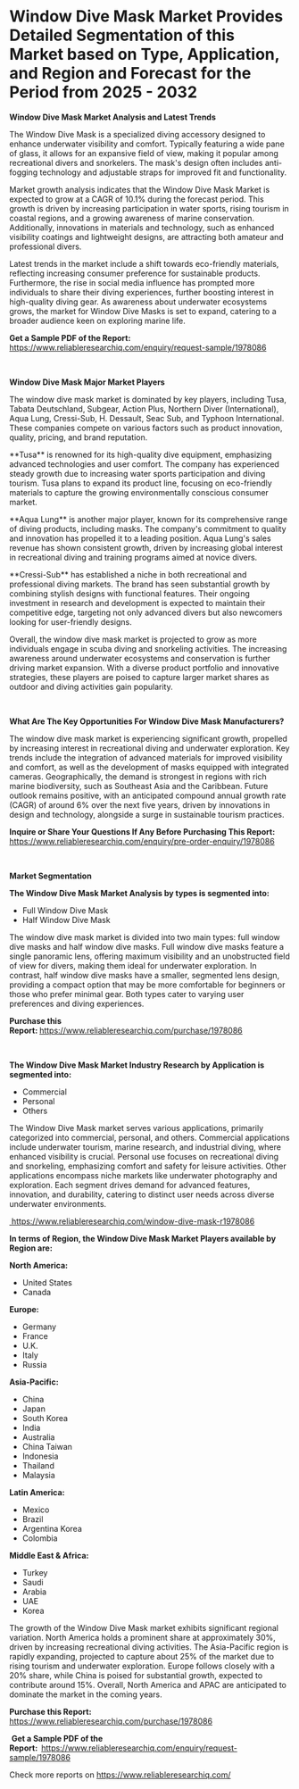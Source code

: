 <p><h1>Window Dive Mask Market Provides Detailed Segmentation of this Market based on Type, Application, and Region and Forecast for the Period from 2025 - 2032</h1></p><p><strong>Window Dive Mask Market Analysis and Latest Trends</strong></p>
<p><p>The Window Dive Mask is a specialized diving accessory designed to enhance underwater visibility and comfort. Typically featuring a wide pane of glass, it allows for an expansive field of view, making it popular among recreational divers and snorkelers. The mask's design often includes anti-fogging technology and adjustable straps for improved fit and functionality.</p><p>Market growth analysis indicates that the Window Dive Mask Market is expected to grow at a CAGR of 10.1% during the forecast period. This growth is driven by increasing participation in water sports, rising tourism in coastal regions, and a growing awareness of marine conservation. Additionally, innovations in materials and technology, such as enhanced visibility coatings and lightweight designs, are attracting both amateur and professional divers.</p><p>Latest trends in the market include a shift towards eco-friendly materials, reflecting increasing consumer preference for sustainable products. Furthermore, the rise in social media influence has prompted more individuals to share their diving experiences, further boosting interest in high-quality diving gear. As awareness about underwater ecosystems grows, the market for Window Dive Masks is set to expand, catering to a broader audience keen on exploring marine life.</p></p>
<p><strong>Get a Sample PDF of the Report:&nbsp;</strong> <a href="https://www.reliableresearchiq.com/enquiry/request-sample/1978086?utm_campaign=2237&utm_medium=2&utm_source=Github&utm_content=ia&utm_term=10022025&utm_id=window-dive-mask">https://www.reliableresearchiq.com/enquiry/request-sample/1978086</a></p>
<p>&nbsp;</p>
<p><strong>Window Dive Mask Major Market Players</strong></p>
<p><p>The window dive mask market is dominated by key players, including Tusa, Tabata Deutschland, Subgear, Action Plus, Northern Diver (International), Aqua Lung, Cressi-Sub, H. Dessault, Seac Sub, and Typhoon International. These companies compete on various factors such as product innovation, quality, pricing, and brand reputation.</p><p>**Tusa** is renowned for its high-quality dive equipment, emphasizing advanced technologies and user comfort. The company has experienced steady growth due to increasing water sports participation and diving tourism. Tusa plans to expand its product line, focusing on eco-friendly materials to capture the growing environmentally conscious consumer market.</p><p>**Aqua Lung** is another major player, known for its comprehensive range of diving products, including masks. The company's commitment to quality and innovation has propelled it to a leading position. Aqua Lung's sales revenue has shown consistent growth, driven by increasing global interest in recreational diving and training programs aimed at novice divers.</p><p>**Cressi-Sub** has established a niche in both recreational and professional diving markets. The brand has seen substantial growth by combining stylish designs with functional features. Their ongoing investment in research and development is expected to maintain their competitive edge, targeting not only advanced divers but also newcomers looking for user-friendly designs.</p><p>Overall, the window dive mask market is projected to grow as more individuals engage in scuba diving and snorkeling activities. The increasing awareness around underwater ecosystems and conservation is further driving market expansion. With a diverse product portfolio and innovative strategies, these players are poised to capture larger market shares as outdoor and diving activities gain popularity.</p></p>
<p>&nbsp;</p>
<p><strong>What Are The Key Opportunities For Window Dive Mask Manufacturers?</strong></p>
<p><p>The window dive mask market is experiencing significant growth, propelled by increasing interest in recreational diving and underwater exploration. Key trends include the integration of advanced materials for improved visibility and comfort, as well as the development of masks equipped with integrated cameras. Geographically, the demand is strongest in regions with rich marine biodiversity, such as Southeast Asia and the Caribbean. Future outlook remains positive, with an anticipated compound annual growth rate (CAGR) of around 6% over the next five years, driven by innovations in design and technology, alongside a surge in sustainable tourism practices.</p></p>
<p><strong>Inquire or Share Your Questions If Any Before Purchasing This Report:</strong> <a href="https://www.reliableresearchiq.com/enquiry/pre-order-enquiry/1978086?utm_campaign=2237&utm_medium=2&utm_source=Github&utm_content=ia&utm_term=10022025&utm_id=window-dive-mask">https://www.reliableresearchiq.com/enquiry/pre-order-enquiry/1978086</a></p>
<p>&nbsp;</p>
<p><strong>Market Segmentation</strong></p>
<p><strong>The Window Dive Mask Market Analysis by types is segmented into:</strong></p>
<p><ul><li>Full Window Dive Mask</li><li>Half Window Dive Mask</li></ul></p>
<p><p>The window dive mask market is divided into two main types: full window dive masks and half window dive masks. Full window dive masks feature a single panoramic lens, offering maximum visibility and an unobstructed field of view for divers, making them ideal for underwater exploration. In contrast, half window dive masks have a smaller, segmented lens design, providing a compact option that may be more comfortable for beginners or those who prefer minimal gear. Both types cater to varying user preferences and diving experiences.</p></p>
<p><strong>Purchase this Report:&nbsp;</strong><a href="https://www.reliableresearchiq.com/purchase/1978086?utm_campaign=2237&utm_medium=2&utm_source=Github&utm_content=ia&utm_term=10022025&utm_id=window-dive-mask">https://www.reliableresearchiq.com/purchase/1978086</a></p>
<p>&nbsp;</p>
<p><strong>The Window Dive Mask Market Industry Research by Application is segmented into:</strong></p>
<p><ul><li>Commercial</li><li>Personal</li><li>Others</li></ul></p>
<p><p>The Window Dive Mask market serves various applications, primarily categorized into commercial, personal, and others. Commercial applications include underwater tourism, marine research, and industrial diving, where enhanced visibility is crucial. Personal use focuses on recreational diving and snorkeling, emphasizing comfort and safety for leisure activities. Other applications encompass niche markets like underwater photography and exploration. Each segment drives demand for advanced features, innovation, and durability, catering to distinct user needs across diverse underwater environments.</p></p>
<p><a href="https://www.reliableresearchiq.com/window-dive-mask-r1978086?utm_campaign=2237&utm_medium=2&utm_source=Github&utm_content=ia&utm_term=10022025&utm_id=window-dive-mask">&nbsp;https://www.reliableresearchiq.com/window-dive-mask-r1978086</a></p>
<p><strong>In terms of Region, the Window Dive Mask Market Players available by Region are:</strong></p>
<p>
    <p> <strong> North America: </strong>
        <ul>
            <li>United States</li>
            <li>Canada</li>
        </ul>
        </p> 
    <p> <strong> Europe: </strong>
        <ul>
            <li>Germany</li>
            <li>France</li>
            <li>U.K.</li>
            <li>Italy</li>
            <li>Russia</li>
        </ul>
        </p> 
    <p> <strong> Asia-Pacific: </strong>
        <ul>
            <li>China</li>
            <li>Japan</li>
            <li>South Korea</li>
            <li>India</li>
            <li>Australia</li>
            <li>China Taiwan</li>
            <li>Indonesia</li>
            <li>Thailand</li>
            <li>Malaysia</li>
        </ul>
        </p> 
    <p> <strong> Latin America: </strong>
        <ul>
            <li>Mexico</li>
            <li>Brazil</li>
            <li>Argentina Korea</li>
            <li>Colombia</li>
        </ul>
        </p> 
    <p> <strong> Middle East & Africa: </strong>
        <ul>
            <li>Turkey</li>
            <li>Saudi</li>
            <li>Arabia</li>
            <li>UAE</li>
            <li>Korea</li>
        </ul>
    </p>
    </p>
<p><p>The growth of the Window Dive Mask market exhibits significant regional variation. North America holds a prominent share at approximately 30%, driven by increasing recreational diving activities. The Asia-Pacific region is rapidly expanding, projected to capture about 25% of the market due to rising tourism and underwater exploration. Europe follows closely with a 20% share, while China is poised for substantial growth, expected to contribute around 15%. Overall, North America and APAC are anticipated to dominate the market in the coming years.</p></p>
<p><strong>Purchase this Report: </strong><a href="https://www.reliableresearchiq.com/purchase/1978086?utm_campaign=2237&utm_medium=2&utm_source=Github&utm_content=ia&utm_term=10022025&utm_id=window-dive-mask">https://www.reliableresearchiq.com/purchase/1978086</a></p>
<p>&nbsp;<strong>Get a Sample PDF of the Report:&nbsp;&nbsp;</strong><a href="https://www.reliableresearchiq.com/enquiry/request-sample/1978086?utm_campaign=2237&utm_medium=2&utm_source=Github&utm_content=ia&utm_term=10022025&utm_id=window-dive-mask">https://www.reliableresearchiq.com/enquiry/request-sample/1978086</a></p>
<p><strong></strong></p>
<p>Check more reports on <a href="https://www.reliableresearchiq.com/?utm_campaign=2237&utm_medium=2&utm_source=Github&utm_content=ia&utm_term=10022025&utm_id=window-dive-mask">https://www.reliableresearchiq.com/</a></p>